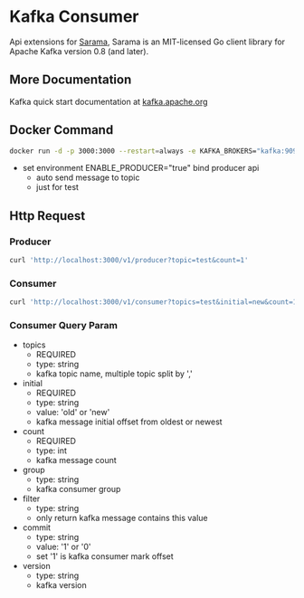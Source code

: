 # Kafka Consumer

Api extensions for [Sarama](https://github.com/Shopify/sarama), Sarama is an MIT-licensed Go client library for Apache Kafka version 0.8 (and later).

## More Documentation

Kafka quick start documentation at [kafka.apache.org](http://kafka.apache.org/quickstart)

## Docker Command

```bash
docker run -d -p 3000:3000 --restart=always -e KAFKA_BROKERS="kafka:9092" --name kafka-consumer siriuszg/kafka-consumer:TAG
```

* set environment ENABLE_PRODUCER="true" bind producer api
  * auto send message to topic
  * just for test

## Http Request

### Producer

```bash
curl 'http://localhost:3000/v1/producer?topic=test&count=1'
```

### Consumer

```bash
curl 'http://localhost:3000/v1/consumer?topics=test&initial=new&count=10'
```

### Consumer Query Param

* topics
  * REQUIRED
  * type: string
  * kafka topic name, multiple topic split by ','
* initial
  * REQUIRED
  * type: string
  * value: 'old' or 'new'
  * kafka message initial offset from oldest or newest
* count
  * REQUIRED
  * type: int
  * kafka message count
* group
  * type: string
  * kafka consumer group
* filter
  * type: string
  * only return kafka message contains this value
* commit
  * type: string
  * value: '1' or '0'
  * set '1' is kafka consumer mark offset
* version
  * type: string
  * kafka version
